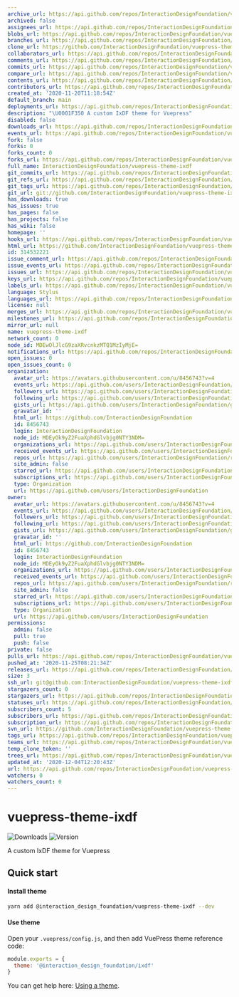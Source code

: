 ```yaml
---
archive_url: https://api.github.com/repos/InteractionDesignFoundation/vuepress-theme-ixdf/{archive_format}{/ref}
archived: false
assignees_url: https://api.github.com/repos/InteractionDesignFoundation/vuepress-theme-ixdf/assignees{/user}
blobs_url: https://api.github.com/repos/InteractionDesignFoundation/vuepress-theme-ixdf/git/blobs{/sha}
branches_url: https://api.github.com/repos/InteractionDesignFoundation/vuepress-theme-ixdf/branches{/branch}
clone_url: https://github.com/InteractionDesignFoundation/vuepress-theme-ixdf.git
collaborators_url: https://api.github.com/repos/InteractionDesignFoundation/vuepress-theme-ixdf/collaborators{/collaborator}
comments_url: https://api.github.com/repos/InteractionDesignFoundation/vuepress-theme-ixdf/comments{/number}
commits_url: https://api.github.com/repos/InteractionDesignFoundation/vuepress-theme-ixdf/commits{/sha}
compare_url: https://api.github.com/repos/InteractionDesignFoundation/vuepress-theme-ixdf/compare/{base}...{head}
contents_url: https://api.github.com/repos/InteractionDesignFoundation/vuepress-theme-ixdf/contents/{+path}
contributors_url: https://api.github.com/repos/InteractionDesignFoundation/vuepress-theme-ixdf/contributors
created_at: '2020-11-20T11:18:54Z'
default_branch: main
deployments_url: https://api.github.com/repos/InteractionDesignFoundation/vuepress-theme-ixdf/deployments
description: "\U0001F350 A custom IxDF theme for Vuepress"
disabled: false
downloads_url: https://api.github.com/repos/InteractionDesignFoundation/vuepress-theme-ixdf/downloads
events_url: https://api.github.com/repos/InteractionDesignFoundation/vuepress-theme-ixdf/events
fork: false
forks: 0
forks_count: 0
forks_url: https://api.github.com/repos/InteractionDesignFoundation/vuepress-theme-ixdf/forks
full_name: InteractionDesignFoundation/vuepress-theme-ixdf
git_commits_url: https://api.github.com/repos/InteractionDesignFoundation/vuepress-theme-ixdf/git/commits{/sha}
git_refs_url: https://api.github.com/repos/InteractionDesignFoundation/vuepress-theme-ixdf/git/refs{/sha}
git_tags_url: https://api.github.com/repos/InteractionDesignFoundation/vuepress-theme-ixdf/git/tags{/sha}
git_url: git://github.com/InteractionDesignFoundation/vuepress-theme-ixdf.git
has_downloads: true
has_issues: true
has_pages: false
has_projects: false
has_wiki: false
homepage: ''
hooks_url: https://api.github.com/repos/InteractionDesignFoundation/vuepress-theme-ixdf/hooks
html_url: https://github.com/InteractionDesignFoundation/vuepress-theme-ixdf
id: 314532221
issue_comment_url: https://api.github.com/repos/InteractionDesignFoundation/vuepress-theme-ixdf/issues/comments{/number}
issue_events_url: https://api.github.com/repos/InteractionDesignFoundation/vuepress-theme-ixdf/issues/events{/number}
issues_url: https://api.github.com/repos/InteractionDesignFoundation/vuepress-theme-ixdf/issues{/number}
keys_url: https://api.github.com/repos/InteractionDesignFoundation/vuepress-theme-ixdf/keys{/key_id}
labels_url: https://api.github.com/repos/InteractionDesignFoundation/vuepress-theme-ixdf/labels{/name}
language: Stylus
languages_url: https://api.github.com/repos/InteractionDesignFoundation/vuepress-theme-ixdf/languages
license: null
merges_url: https://api.github.com/repos/InteractionDesignFoundation/vuepress-theme-ixdf/merges
milestones_url: https://api.github.com/repos/InteractionDesignFoundation/vuepress-theme-ixdf/milestones{/number}
mirror_url: null
name: vuepress-theme-ixdf
network_count: 0
node_id: MDEwOlJlcG9zaXRvcnkzMTQ1MzIyMjE=
notifications_url: https://api.github.com/repos/InteractionDesignFoundation/vuepress-theme-ixdf/notifications{?since,all,participating}
open_issues: 0
open_issues_count: 0
organization:
  avatar_url: https://avatars.githubusercontent.com/u/8456743?v=4
  events_url: https://api.github.com/users/InteractionDesignFoundation/events{/privacy}
  followers_url: https://api.github.com/users/InteractionDesignFoundation/followers
  following_url: https://api.github.com/users/InteractionDesignFoundation/following{/other_user}
  gists_url: https://api.github.com/users/InteractionDesignFoundation/gists{/gist_id}
  gravatar_id: ''
  html_url: https://github.com/InteractionDesignFoundation
  id: 8456743
  login: InteractionDesignFoundation
  node_id: MDEyOk9yZ2FuaXphdGlvbjg0NTY3NDM=
  organizations_url: https://api.github.com/users/InteractionDesignFoundation/orgs
  received_events_url: https://api.github.com/users/InteractionDesignFoundation/received_events
  repos_url: https://api.github.com/users/InteractionDesignFoundation/repos
  site_admin: false
  starred_url: https://api.github.com/users/InteractionDesignFoundation/starred{/owner}{/repo}
  subscriptions_url: https://api.github.com/users/InteractionDesignFoundation/subscriptions
  type: Organization
  url: https://api.github.com/users/InteractionDesignFoundation
owner:
  avatar_url: https://avatars.githubusercontent.com/u/8456743?v=4
  events_url: https://api.github.com/users/InteractionDesignFoundation/events{/privacy}
  followers_url: https://api.github.com/users/InteractionDesignFoundation/followers
  following_url: https://api.github.com/users/InteractionDesignFoundation/following{/other_user}
  gists_url: https://api.github.com/users/InteractionDesignFoundation/gists{/gist_id}
  gravatar_id: ''
  html_url: https://github.com/InteractionDesignFoundation
  id: 8456743
  login: InteractionDesignFoundation
  node_id: MDEyOk9yZ2FuaXphdGlvbjg0NTY3NDM=
  organizations_url: https://api.github.com/users/InteractionDesignFoundation/orgs
  received_events_url: https://api.github.com/users/InteractionDesignFoundation/received_events
  repos_url: https://api.github.com/users/InteractionDesignFoundation/repos
  site_admin: false
  starred_url: https://api.github.com/users/InteractionDesignFoundation/starred{/owner}{/repo}
  subscriptions_url: https://api.github.com/users/InteractionDesignFoundation/subscriptions
  type: Organization
  url: https://api.github.com/users/InteractionDesignFoundation
permissions:
  admin: false
  pull: true
  push: false
private: false
pulls_url: https://api.github.com/repos/InteractionDesignFoundation/vuepress-theme-ixdf/pulls{/number}
pushed_at: '2020-11-25T08:21:34Z'
releases_url: https://api.github.com/repos/InteractionDesignFoundation/vuepress-theme-ixdf/releases{/id}
size: 3
ssh_url: git@github.com:InteractionDesignFoundation/vuepress-theme-ixdf.git
stargazers_count: 0
stargazers_url: https://api.github.com/repos/InteractionDesignFoundation/vuepress-theme-ixdf/stargazers
statuses_url: https://api.github.com/repos/InteractionDesignFoundation/vuepress-theme-ixdf/statuses/{sha}
subscribers_count: 5
subscribers_url: https://api.github.com/repos/InteractionDesignFoundation/vuepress-theme-ixdf/subscribers
subscription_url: https://api.github.com/repos/InteractionDesignFoundation/vuepress-theme-ixdf/subscription
svn_url: https://github.com/InteractionDesignFoundation/vuepress-theme-ixdf
tags_url: https://api.github.com/repos/InteractionDesignFoundation/vuepress-theme-ixdf/tags
teams_url: https://api.github.com/repos/InteractionDesignFoundation/vuepress-theme-ixdf/teams
temp_clone_token: ''
trees_url: https://api.github.com/repos/InteractionDesignFoundation/vuepress-theme-ixdf/git/trees{/sha}
updated_at: '2020-12-04T12:20:43Z'
url: https://api.github.com/repos/InteractionDesignFoundation/vuepress-theme-ixdf
watchers: 0
watchers_count: 0
---
```


# vuepress-theme-ixdf

<p>
  <img src="https://img.shields.io/npm/dt/@interaction_design_foundation/vuepress-theme-ixdf?style=flat-square" alt="Downloads">
  <img src="https://img.shields.io/github/package-json/v/InteractionDesignFoundation/vuepress-theme-ixdf?style=flat-square" alt="Version">
</p>

A custom IxDF theme for Vuepress
## Quick start

#### Install theme

```sh
yarn add @interaction_design_foundation/vuepress-theme-ixdf --dev
```

#### Use theme

Open your `.vuepress/config.js`, and then add VuePress theme reference code:
```js
module.exports = {
  theme: '@interaction_design_foundation/ixdf'
}
```
You can get help here: [Using a theme](https://vuepress.vuejs.org/theme/using-a-theme.html#theme-shorthand).